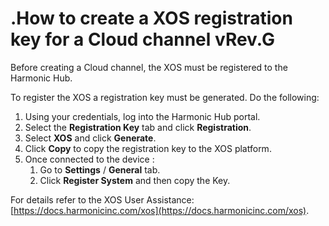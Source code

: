 # .How to create a XOS registration key for a Cloud channel vRev.G

Before creating a Cloud channel, the XOS must be registered to the Harmonic Hub.

To register the XOS a registration key must be generated. Do the following:

1. Using your credentials, log into the Harmonic Hub portal.
2. Select the **Registration Key** tab and click **Registration**.
3. Select **XOS** and click **Generate**.
4. Click **Copy** to copy the registration key to the XOS platform.
5. Once connected to the device :
   1. Go to **Settings** / **General** tab.
   2. Click **Register System** and then copy the Key.

For details refer to the XOS User Assistance: [https://docs.harmonicinc.com/xos](https://docs.harmonicinc.com/xos).
